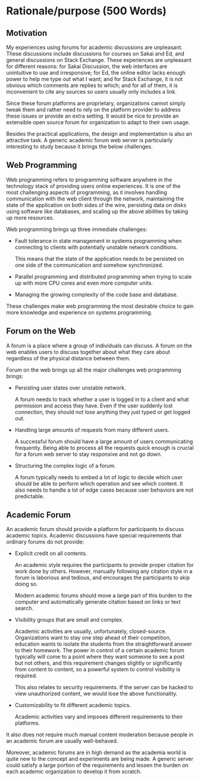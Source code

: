 # Rationale/purpose (500 Words)

<!-- What is the importance, to you, of the project? -->

## Motivation

My experiences using forums for academic discussions are unpleasant.
These discussions include discussions for courses on Sakai and Ed,
and general discussions on Stack Exchange.
These experiences are unpleasant for different reasons:
for Sakai Discussion,
the web interfaces are unintuitive to use and irresponsive;
for Ed,
the online editor lacks enough power to help me type out what I want;
and for Stack Exchange,
it is not obvious which comments are replies to which;
and for all of them,
it is inconvenient to cite any sources so users usually only includes a link.

Since these forum platforms are proprietary,
organizations cannot simply tweak them and rather need to rely on the
platform provider to address these issues or provide an extra setting.
It would be nice to provide an extensible open source forum for organization
to adapt to their own usage.

Besides the practical applications,
the design and implementation is also an attractive task.
A generic academic forum web server is particularly interesting to study
because it brings the below challenges.

## Web Programming

Web programming refers to programming software anywhere in the technology stack
of providing users online experiences.
It is one of the most challenging aspects of programming,
as it involves handling communication with the web client through the network,
maintaining the state of the application on both sides of the wire,
persisting data on disks using software like databases,
and scaling up the above abilities by taking up more resources.

Web programming brings up three immediate challenges:

- Fault tolerance in state management in systems programming when connecting
    to clients with potentially unstable network conditions.

    This means that the state of the application needs to be persisted on one
    side of the communication and somehow synchronized.
- Parallel programming and distributed programming when trying to scale up
    with more CPU cores and even more computer units.
- Managing the growing complexity of the code base and database.

These challenges make web programming the most desirable choice to gain more
knowledge and experience on systems programming.

## Forum on the Web

A forum is a place where a group of individuals can discuss.
A forum on the web enables users to discuss together about what they care
about regardless of the physical distance between them.

Forum on the web brings up all the major challenges web programming brings:

- Persisting user states over unstable network.

    A forum needs to track whether a user is logged in to a client and
    what permission and access they have.
    Even if the user suddenly lost connection,
    they should not lose anything they just typed or get logged out.

- Handling large amounts of requests from many different users.

    A successful forum should have a large amount of users communicating
    frequently.
    Being able to process all the requests quick enough is crucial for a
    forum web server to stay responsive and not go down.

- Structuring the complex logic of a forum.

    A forum typically needs to embed a lot of logic to decide which user should
    be able to perform which operation and see which content.
    It also needs to handle a lot of edge cases because user behaviors are not
    predictable.

## Academic Forum

An academic forum should provide a platform for participants to discuss
academic topics.
Academic discussions have special requirements that ordinary forums do not
provide:

- Explicit credit on all contents.

    An academic style requires the participants to provide proper citation
    for work done by others.
    However, manually following any citation style in a forum is laborious
    and tedious,
    and encourages the participants to skip doing so.

    Modern academic forums should move a large part of this burden to the
    computer and automatically generate citation based on links or text search.
- Visibility groups that are small and complex.

    Academic activities are usually, unfortunately, closed-source.
    Organizations want to stay one step ahead of their competition,
    education wants to isolate the students from the straightforward answer
    to their homework.
    The power in control of a certain academic forum typically will come to
    a point where they want someone to see a post but not others,
    and this requirement changes slightly or significantly from content to
    content,
    so a powerful system to control visibility is required.

    This also relates to security requirements.
    If the server can be hacked to view unauthorized content,
    we would lose the above functionality.
- Customizability to fit different academic topics.

    Academic activities vary and imposes different requirements to their
    platforms.

It also does not require much manual content moderation because people in
an academic forum are usually well-behaved.

Moreover, academic forums are in high demand as the academia world is quite
new to the concept and experiments are being made.
A generic server could satisfy a large portion of the requirements and lessen
the burden on each academic organization to develop it from scratch.
